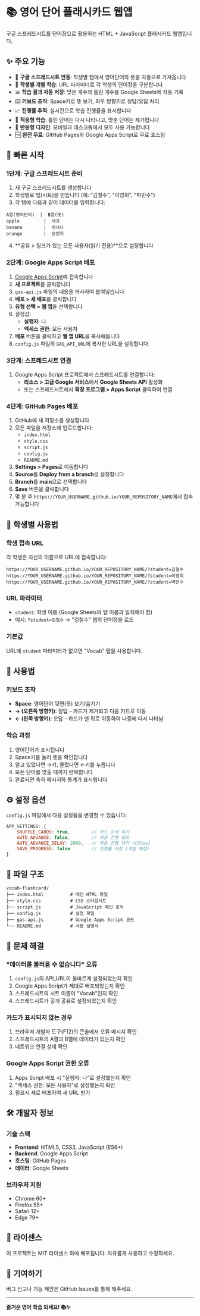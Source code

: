 # 📚 영어 단어 플래시카드 웹앱

구글 스프레드시트를 단어장으로 활용하는 HTML + JavaScript 플래시카드 웹앱입니다.

## ✨ 주요 기능

- 🔄 **구글 스프레드시트 연동**: 학생별 탭에서 영어단어와 뜻을 자동으로 가져옵니다
- 👥 **학생별 개별 학습**: URL 파라미터로 각 학생의 단어장을 구분합니다
- 📊 **학습 결과 자동 저장**: 맞은 개수와 틀린 개수를 Google Sheets에 자동 기록
- ⌨️ **키보드 조작**: Space키로 뜻 보기, 좌우 방향키로 정답/오답 처리
- 📈 **진행률 추적**: 실시간으로 학습 진행률을 표시합니다
- 🎯 **적응형 학습**: 틀린 단어는 다시 나타나고, 맞춘 단어는 제거됩니다
- 📱 **반응형 디자인**: 모바일과 데스크톱에서 모두 사용 가능합니다
- 🆓 **완전 무료**: GitHub Pages와 Google Apps Script로 무료 호스팅

## 🚀 빠른 시작

### 1단계: 구글 스프레드시트 준비

1. 새 구글 스프레드시트를 생성합니다
2. 학생별로 탭(시트)을 만듭니다 (예: "김철수", "이영희", "박민수")
3. 각 탭에 다음과 같이 데이터를 입력합니다:

```
A열(영어단어)  |  B열(뜻)
apple         |  사과
banana        |  바나나
orange        |  오렌지
```

4. **공유 > 링크가 있는 모든 사용자(읽기 전용)**으로 설정합니다

### 2단계: Google Apps Script 배포

1. [Google Apps Script](https://script.google.com)에 접속합니다
2. **새 프로젝트**를 클릭합니다
3. `gas-api.js` 파일의 내용을 복사하여 붙여넣습니다
4. **배포 > 새 배포**를 클릭합니다
5. **유형 선택 > 웹 앱**을 선택합니다
6. 설정값:
   - **실행자**: 나
   - **액세스 권한**: 모든 사용자
7. **배포** 버튼을 클릭하고 **웹 앱 URL**을 복사해둡니다
8. `config.js` 파일의 `GAS_API_URL`에 복사한 URL을 설정합니다

### 3단계: 스프레드시트 연결

1. Google Apps Script 프로젝트에서 스프레드시트를 연결합니다:
   - **리소스 > 고급 Google 서비스**에서 **Google Sheets API** 활성화
   - 또는 스프레드시트에서 **확장 프로그램 > Apps Script** 클릭하여 연결

### 4단계: GitHub Pages 배포

1. GitHub에 새 저장소를 생성합니다
2. 모든 파일을 저장소에 업로드합니다:
   - `index.html`
   - `style.css`
   - `script.js`
   - `config.js`
   - `README.md`
3. **Settings > Pages**로 이동합니다
4. **Source**를 **Deploy from a branch**로 설정합니다
5. **Branch**를 **main**으로 선택합니다
6. **Save** 버튼을 클릭합니다
7. 몇 분 후 `https://YOUR_USERNAME.github.io/YOUR_REPOSITORY_NAME`에서 접속 가능합니다

## 👥 학생별 사용법

### 학생 접속 URL

각 학생은 자신의 이름으로 URL에 접속합니다:

```
https://YOUR_USERNAME.github.io/YOUR_REPOSITORY_NAME/?student=김철수
https://YOUR_USERNAME.github.io/YOUR_REPOSITORY_NAME/?student=이영희
https://YOUR_USERNAME.github.io/YOUR_REPOSITORY_NAME/?student=박민수
```

### URL 파라미터

- `student`: 학생 이름 (Google Sheets의 탭 이름과 일치해야 함)
- 예시: `?student=김철수` → "김철수" 탭의 단어장을 로드

### 기본값

URL에 `student` 파라미터가 없으면 "Vocab" 탭을 사용합니다.

## 📖 사용법

### 키보드 조작

- **Space**: 영어단어 뒷면(뜻) 보기/숨기기
- **→ (오른쪽 방향키)**: 정답 - 카드가 제거되고 다음 카드로 이동
- **← (왼쪽 방향키)**: 오답 - 카드가 맨 뒤로 이동하여 나중에 다시 나타남

### 학습 과정

1. 영어단어가 표시됩니다
2. Space키를 눌러 뜻을 확인합니다
3. 알고 있었다면 →키, 몰랐다면 ←키를 누릅니다
4. 모든 단어를 맞출 때까지 반복합니다
5. 완료되면 축하 메시지와 통계가 표시됩니다

## ⚙️ 설정 옵션

`config.js` 파일에서 다음 설정들을 변경할 수 있습니다:

```javascript
APP_SETTINGS: {
    SHUFFLE_CARDS: true,        // 카드 순서 섞기
    AUTO_ADVANCE: false,        // 자동 진행 모드
    AUTO_ADVANCE_DELAY: 2000,   // 자동 진행 대기 시간(ms)
    SAVE_PROGRESS: false        // 진행률 저장 (개발 예정)
}
```

## 📁 파일 구조

```
vocab-flashcard/
├── index.html          # 메인 HTML 파일
├── style.css           # CSS 스타일시트
├── script.js           # JavaScript 메인 로직
├── config.js           # 설정 파일
├── gas-api.js          # Google Apps Script 코드
└── README.md           # 사용 설명서
```

## 🔧 문제 해결

### "데이터를 불러올 수 없습니다" 오류

1. `config.js`의 API_URL이 올바르게 설정되었는지 확인
2. Google Apps Script가 제대로 배포되었는지 확인
3. 스프레드시트의 시트 이름이 "Vocab"인지 확인
4. 스프레드시트가 공개 공유로 설정되었는지 확인

### 카드가 표시되지 않는 경우

1. 브라우저 개발자 도구(F12)의 콘솔에서 오류 메시지 확인
2. 스프레드시트의 A열과 B열에 데이터가 있는지 확인
3. 네트워크 연결 상태 확인

### Google Apps Script 권한 오류

1. Apps Script 배포 시 "실행자: 나"로 설정했는지 확인
2. "액세스 권한: 모든 사용자"로 설정했는지 확인
3. 필요시 새로 배포하여 새 URL 받기

## 🛠️ 개발자 정보

### 기술 스택

- **Frontend**: HTML5, CSS3, JavaScript (ES6+)
- **Backend**: Google Apps Script
- **호스팅**: GitHub Pages
- **데이터**: Google Sheets

### 브라우저 지원

- Chrome 60+
- Firefox 55+
- Safari 12+
- Edge 79+

## 📝 라이센스

이 프로젝트는 MIT 라이센스 하에 배포됩니다. 자유롭게 사용하고 수정하세요.

## 🤝 기여하기

버그 신고나 기능 제안은 GitHub Issues를 통해 해주세요.

---

**즐거운 영어 학습 되세요! 📚✨** 